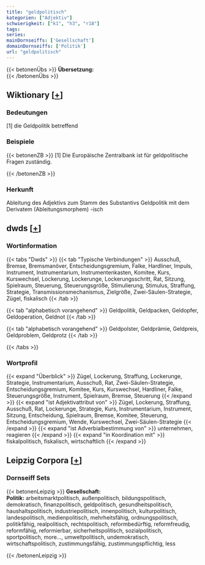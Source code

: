 ```yaml
---
title: "geldpolitisch"
kategorien: ["Adjektiv"]
schwierigkeit: ["k1", "h3", "r18"]
tags:
series:
mainDornseiffs: ['Gesellschaft']
domainDornseiffs: ['Politik']
url: "geldpolitisch"
---
```


{{< betonenÜbs >}}
**Übersetzung:**  
{{< /betonenÜbs >}}

## Wiktionary [[+](https://de.wiktionary.org/wiki/geldpolitisch)]

### Bedeutungen
[1] die Geldpolitik betreffend  

### Beispiele
{{< betonenZB >}}
[1] Die Europäische Zentralbank ist für geldpolitische Fragen zuständig.  

{{< /betonenZB >}}
### Herkunft
Ableitung des Adjektivs zum Stamm des Substantivs Geldpolitik mit dem Derivatem (Ableitungsmorphem) -isch  



## dwds [[+](https://www.dwds.de/wb/geldpolitisch)]

### Wortinformation
{{< tabs "Dwds" >}}
{{< tab "Typische Verbindungen" >}}
Ausschuß, Bremse, Bremsmanöver, Entscheidungsgremium, Falke, Hardliner, Impuls, Instrument, Instrumentarium, Instrumentenkasten, Komitee, Kurs, Kurswechsel, Lockerung, Lockerunge, Lockerungsschritt, Rat, Sitzung, Spielraum, Steuerung, Steuerungsgröße, Stimulierung, Stimulus, Straffung, Strategie, Transmissionsmechanismus, Zielgröße, Zwei-Säulen-Strategie, Zügel, fiskalisch
{{< /tab >}}

{{< tab "alphabetisch vorangehend" >}}
Geldpolitik, Geldpacken, Geldopfer, Geldoperation, Geldnot
{{< /tab >}}

{{< tab "alphabetisch vorangehend" >}}
Geldpolster, Geldprämie, Geldpreis, Geldproblem, Geldprotz
{{< /tab >}}

{{< /tabs >}}

### Wortprofil
{{< expand "Überblick" >}} Zügel, Lockerung, Straffung, Lockerunge, Strategie, Instrumentarium, Ausschuß, Rat, Zwei-Säulen-Strategie, Entscheidungsgremium, Komitee, Kurs, Kurswechsel, Hardliner, Falke, Steuerungsgröße, Instrument, Spielraum, Bremse, Steuerung {{< /expand >}}
{{< expand "ist Adjektivattribut von" >}} Zügel, Lockerung, Straffung, Ausschuß, Rat, Lockerunge, Strategie, Kurs, Instrumentarium, Instrument, Sitzung, Entscheidung, Spielraum, Bremse, Komitee, Steuerung, Entscheidungsgremium, Wende, Kurswechsel, Zwei-Säulen-Strategie {{< /expand >}}
{{< expand "ist Adverbialbestimmung von" >}} unternehmen, reagieren {{< /expand >}}
{{< expand "in Koordination mit" >}} fiskalpolitisch, fiskalisch, wirtschaftlich {{< /expand >}}

## Leipzig Corpora [[+](https://corpora.uni-leipzig.de/en/res?word=geldpolitisch&corpusId=deu_newscrawl-public_2018)]

### Dornseiff Sets
{{< betonenLeipzig >}}
**Gesellschaft:**  
**Politik:** arbeitsmarktpolitisch, außenpolitisch, bildungspolitisch, demokratisch, finanzpolitisch, geldpolitisch, gesundheitspolitisch, haushaltspolitisch, industriepolitisch, innenpolitisch, kulturpolitisch, landespolitisch, medienpolitisch, mehrheitsfähig, ordnungspolitisch, politikfähig, realpolitisch, rechtspolitisch, reformbedürftig, reformfreudig, reformfähig, reformierbar, sicherheitspolitisch, sozialpolitisch, sportpolitisch, more..., umweltpolitisch, undemokratisch, wirtschaftspolitisch, zustimmungsfähig, zustimmungspflichtig, less  

{{< /betonenLeipzig >}}
